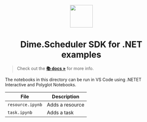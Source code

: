 <div align="center">
<img src="https://cdn.dimescheduler.com/dime-scheduler/v2/logo.png" height="75px" />
</div>

<h1 align="center">Dime.Scheduler SDK for .NET examples</h1>

> Check out the **[📚 docs »](https://docs.dimescheduler.com/develop)** for more info.

The notebooks in this directory can be run in VS Code using .NETET Interactive and Polyglot Notebooks.

| File             | Description     |
| ---------------- | --------------- |
| `resource.ipynb` | Adds a resource |
| `task.ipynb`     | Adds a task     |
